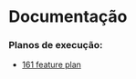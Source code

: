 # Documentação

### Planos de execução:


<!-- A lista abaixo será gerada automaticamente -->
- [161 feature plan](pr/161_feature_plan.md)
